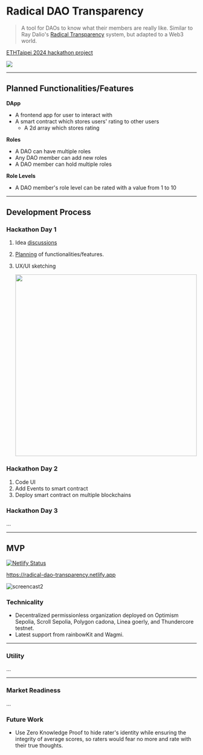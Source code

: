 # Radical DAO Transparency

> A tool for DAOs to know what their members are really like. Similar to Ray Dalio's [Radical Transparency](https://www.youtube.com/watch?v=3kUQlAUoDPw#t=13m10s) system, but adapted to a Web3 world.

[ETHTaipei 2024 hackathon project](https://taikai.network/ethtaipei/hackathons/hackathon-2024/projects/cltxxre4v0dxrwc01dvzpubvt)

![](https://taikai.azureedge.net/nCDM8OtyC2WZ5YH-WlKvrr9k5i6XfaYOauEhsQsIS5Y/rs:fit:1920:0:0/aHR0cHM6Ly9zdG9yYWdlLmdvb2dsZWFwaXMuY29tL3RhaWthaS1zdG9yYWdlL2ltYWdlcy9hMWE3NTI1MC1lNWI2LTExZWUtYjcyZi1lZGQxNmZlNjM1MWNTY3JlZW5zaG90IDIwMjQtMDMtMTkgMTM0OTE1LnBuZw)

---

## Planned Functionalities/Features

**DApp**

- A frontend app for user to interact with
- A smart contract which stores users' rating to other users
  - A 2d array which stores rating

**Roles**

- A DAO can have multiple roles
- Any DAO member can add new roles
- A DAO member can hold multiple roles

**Role Levels**

- A DAO member's role level can be rated with a value from 1 to 10

---

## Development Process

### Hackathon Day 1

1. Idea [discussions](https://github.com/jo-elimu/ethtaipei2024-hackathon/discussions)
2. [Planning](https://github.com/jo-elimu/ethtaipei2024-hackathon/tree/main?tab=readme-ov-file#planned-functionalitiesfeatures) of functionalities/features.
3. UX/UI sketching

   <img src="https://github.com/jo-elimu/ethtaipei2024-hackathon/assets/1451036/88b2e931-f578-4284-a619-1fc2c02e15fd" width="480" />

### Hackathon Day 2

1. Code UI
2. Add Events to smart contract
3. Deploy smart contract on multiple blockchains

### Hackathon Day 3

...

---

## MVP

[![Netlify Status](https://api.netlify.com/api/v1/badges/e1e35207-0868-4b9b-8ea1-11cad4196107/deploy-status)](https://app.netlify.com/sites/radical-dao-transparency/deploys)

https://radical-dao-transparency.netlify.app

![screencast2](https://github.com/jo-elimu/ethtaipei2024-hackathon/assets/1451036/b77de0d2-33dd-4f84-b82a-5ac7acc517c2)

### Technicality

* Decentralized permissionless organization deployed on Optimism Sepolia, Scroll Sepolia, Polygon cadona, Linea goerly, and Thundercore testnet.
* Latest support from rainbowKit and Wagmi.

---

### Utility

...

---

### Market Readiness

...

### Future Work

* Use Zero Knowledge Proof to hide rater's identity while ensuring the integrity of average scores, so raters would fear no more and rate with their true thoughts.